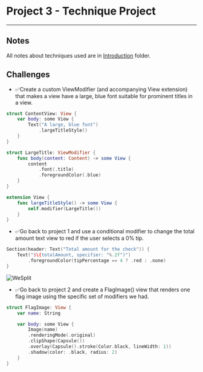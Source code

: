 # Project 3 - Technique Project

---

## Notes

All notes about techniques used are in [Introduction](https://github.com/Sangsom/100-Days-of-SwiftUI/tree/master/Project3/Introduction) folder.

## Challenges

- ✅Create a custom ViewModifier (and accompanying View extension) that makes a view have a large, blue font suitable for prominent titles in a view.

```swift
struct ContentView: View {
    var body: some View {
        Text("A large, blue font")
            .largeTitleStyle()
    }
}

struct LargeTitle: ViewModifier {
    func body(content: Content) -> some View {
        content
            .font(.title)
            .foregroundColor(.blue)
    }
}

extension View {
    func largeTitleStyle() -> some View {
        self.modifier(LargeTitle())
    }
}

```

- ✅Go back to project 1 and use a conditional modifier to change the total amount text view to red if the user selects a 0% tip.

```swift
Section(header: Text("Total amount for the check")) {
    Text("$\(totalAmount, specifier: "%.2f")")
        .foregroundColor(tipPercentage == 4 ? .red : .none)
}
```

![WeSplit](https://media.giphy.com/media/M9N73iOkDMYJFNoOrc/giphy.gif)

- ✅Go back to project 2 and create a FlagImage() view that renders one flag image using the specific set of modifiers we had.

```swift
struct FlagImage: View {
    var name: String

    var body: some View {
        Image(name)
        .renderingMode(.original)
        .clipShape(Capsule())
        .overlay(Capsule().stroke(Color.black, lineWidth: 1))
        .shadow(color: .black, radius: 2)
    }
}
```
